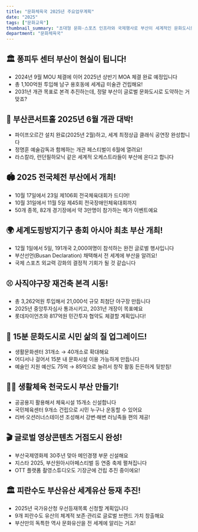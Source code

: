 ```yaml
---
title: "문화체육국 2025년 주요업무계획"
date: "2025"
tags: ["문화교육"]
thumbnail_summary: "초대형 문화·스포츠 인프라와 국제행사로 부산이 세계적인 문화도시로 도약합니다"
department: "문화체육국"
---
```


## 🏛️ 퐁피두 센터 부산이 현실이 됩니다!

- 2024년 9월 MOU 체결에 이어 2025년 상반기 MOA 체결 완료 예정입니다
- 총 1,100억원 투입해 남구 용호동에 세계급 미술관 건립해요!
- 2031년 개관 목표로 본격 추진하는데, 정말 부산이 글로벌 문화도시로 도약하는 거 맞죠?

## 🎼 부산콘서트홀 2025년 6월 개관 대박!

- 파이프오르간 설치 완료(2025년 2월)하고, 세계 최정상급 클래식 공연장 완성합니다
- 정명훈 예술감독과 함께하는 개관 페스티벌이 6월에 열려요!
- 라스칼라, 런던필하모닉 같은 세계적 오케스트라들이 부산에 온다고 합니다

## 🏟️ 2025 전국체전 부산에서 개최!

- 10월 17일에서 23일 제106회 전국체육대회가 드디어!
- 10월 31일에서 11월 5일 제45회 전국장애인체육대회까지
- 50개 종목, 82개 경기장에서 약 3만명이 참가하는 메가 이벤트예요

## 🌍 세계도핑방지기구 총회 아시아 최초 부산 개최!

- 12월 1일에서 5일, 191개국 2,000여명이 참석하는 완전 글로벌 행사입니다
- 부산선언(Busan Declaration) 채택해서 전 세계에 부산을 알려요!
- 국제 스포츠 외교력 강화의 결정적 기회가 될 것 같습니다

## ⚾ 사직야구장 재건축 본격 시동!

- 총 3,262억원 투입해서 21,000석 규모 최첨단 야구장 만듭니다
- 2025년 중앙투자심사 통과시키고, 2031년 개장이 목표예요
- 롯데자이언츠와 817억원 민간투자 협약도 체결할 계획입니다!

## 🎪 15분 문화도시로 시민 삶의 질 업그레이드!

- 생활문화센터 31개소 → 40개소로 확대해요
- 어디서나 걸어서 15분 내 문화시설 이용 가능하게 만듭니다
- 예술인 지원 예산도 75억 → 85억으로 늘려서 창작 활동 든든하게 뒷받침!

## 🏃‍♀️ 생활체육 천국도시 부산 만들기!

- 공공용지 활용해서 체육시설 15개소 신설합니다
- 국민체육센터 9개소 건립으로 시민 누구나 운동할 수 있어요
- 리버·오션러너스테이션 조성해서 강변·해변 러닝족들 편의 제공!

## 🎬 글로벌 영상콘텐츠 거점도시 완성!

- 부산국제영화제 30주년 맞아 메인경쟁 부문 신설해요
- 지스타 2025, 부산원아시아페스티벌 등 연중 축제 펼쳐집니다
- OTT 플랫폼 촬영스튜디오도 기장군에 건립 추진 중이에요!

## 🏛️ 피란수도 부산유산 세계유산 등재 추진!

- 2025년 국가유산청 우선등재목록 신청할 계획입니다
- 9개 피란수도 유산의 체계적 보존·관리로 글로벌 브랜드 가치 창출해요
- 부산만의 독특한 역사 문화유산을 전 세계에 알리는 거죠!